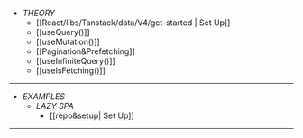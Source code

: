 - _THEORY_
	- [[React/libs/Tanstack/data/V4/get-started | Set Up]]
	- [[useQuery()]]
	- [[useMutation()]]
	- [[Pagination&Prefetching]]
	- [[useInfiniteQuery()]]
	- [[useIsFetching()]]

---

- _EXAMPLES_
	- _LAZY SPA_
		- [[repo&setup| Set Up]]

---